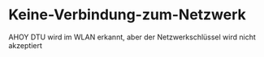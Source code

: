 # Keine-Verbindung-zum-Netzwerk
AHOY DTU wird im WLAN erkannt, aber der Netzwerkschlüssel wird nicht akzeptiert 
